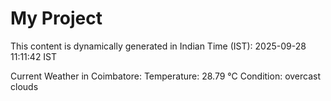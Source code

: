 # My Project

This content is dynamically generated in Indian Time (IST): 2025-09-28 11:11:42 IST


Current Weather in Coimbatore:
Temperature: 28.79 °C
Condition: overcast clouds
